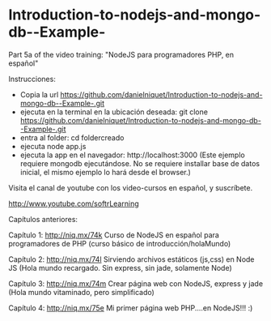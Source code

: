 Introduction-to-nodejs-and-mongo-db--Example-
=============================================

Part 5a of the video training: "NodeJS para programadores PHP, en español"

Instrucciones:

- Copia la url https://github.com/danielniquet/Introduction-to-nodejs-and-mongo-db--Example-.git
- ejecuta en la terminal en la ubicación deseada: 
git clone https://github.com/danielniquet/Introduction-to-nodejs-and-mongo-db--Example-.git
- entra al folder: cd foldercreado
- ejecuta node app.js
- ejecuta la app en el navegador: http://localhost:3000
(Este ejemplo requiere mongodb ejecutándose. No se requiere installar base de datos inicial, el mismo ejemplo lo hará desde el browser.)


Visita el canal de youtube con los video-cursos en español, y suscríbete. 

http://www.youtube.com/softrLearning

Capítulos anteriores:

Capítulo 1: http://niq.mx/74k
Curso de NodeJS en español para programadores de PHP 
(curso básico de introducción/holaMundo)

Capítulo 2: http://niq.mx/74l
Sirviendo archivos estáticos (js,css) en Node JS 
(Hola mundo recargado. Sin express, sin jade, solamente Node)

Capítulo 3: http://niq.mx/74m
Crear página web con NodeJS, express y jade 
(Hola mundo vitaminado, pero simplificado)

Capítulo 4: http://niq.mx/75e
Mi primer página web PHP....en NodeJS!!! :)